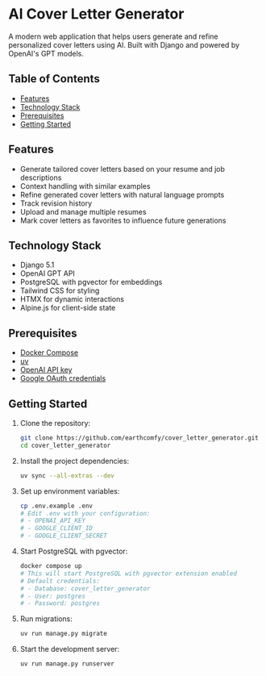 # AI Cover Letter Generator
A modern web application that helps users generate and refine personalized cover letters using AI. Built with Django and powered by OpenAI's GPT models.

## Table of Contents
- [Features](#features)
- [Technology Stack](#technology-stack)
- [Prerequisites](#prerequisites)
- [Getting Started](#getting-started)

## Features

- Generate tailored cover letters based on your resume and job descriptions
- Context handling with similar examples
- Refine generated cover letters with natural language prompts
- Track revision history
- Upload and manage multiple resumes
- Mark cover letters as favorites to influence future generations

## Technology Stack
- Django 5.1
- OpenAI GPT API
- PostgreSQL with pgvector for embeddings
- Tailwind CSS for styling
- HTMX for dynamic interactions
- Alpine.js for client-side state

## Prerequisites
- [Docker Compose](https://docs.docker.com/compose/install/)
- [uv](https://github.com/astral-sh/uv?tab=readme-ov-file#installation)
- [OpenAI API key](https://platform.openai.com/docs/quickstart)
- [Google OAuth credentials](https://developers.google.com/identity/protocols/oauth2)

## Getting Started

1. Clone the repository:
   ```bash
   git clone https://github.com/earthcomfy/cover_letter_generator.git
   cd cover_letter_generator
   ```

2. Install the project dependencies:
   ```bash
   uv sync --all-extras --dev
   ```

3. Set up environment variables:
   ```bash
   cp .env.example .env
   # Edit .env with your configuration:
   # - OPENAI_API_KEY
   # - GOOGLE_CLIENT_ID
   # - GOOGLE_CLIENT_SECRET
   ```

5. Start PostgreSQL with pgvector:
   ```bash
   docker compose up
   # This will start PostgreSQL with pgvector extension enabled
   # Default credentials:
   # - Database: cover_letter_generator
   # - User: postgres
   # - Password: postgres
   ```

6. Run migrations:
   ```bash
   uv run manage.py migrate
   ```

7. Start the development server:
   ```bash
   uv run manage.py runserver
   ```
